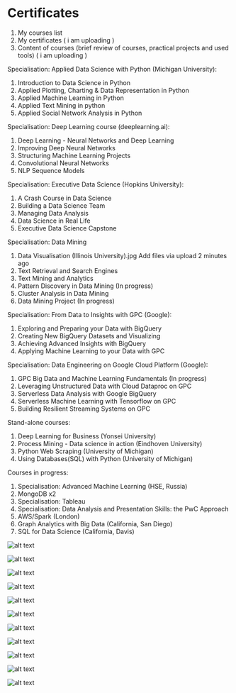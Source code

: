 # Certificates

1. My courses list
2. My certificates ( i am uploading )
3. Content of courses (brief review of courses, practical projects and used tools) ( i am uploading )

Specialisation: Applied Data Science with Python (Michigan University):
1. Introduction to Data Science in Python
2. Applied Plotting, Charting & Data Representation in Python
3. Applied Machine Learning in Python
4. Applied Text Mining in python
5. Applied Social Network Analysis in Python

Specialisation: Deep Learning course (deeplearning.ai):
1. Deep Learning - Neural Networks and Deep Learning
2. Improving Deep Neural Networks
3. Structuring Machine Learning Projects
4. Convolutional Neural Networks
5. NLP Sequence Models

Specialisation: Executive Data Science (Hopkins University):
1. A Crash Course in Data Science
2. Building a Data Science Team
3. Managing Data Analysis
4. Data Science in Real Life
5. Executive Data Science Capstone

Specialisation: Data Mining
1. Data Visualisation (Illinois University).jpg	Add files via upload	2 minutes ago
2. Text Retrieval and Search Engines
3. Text Mining and Analytics
4. Pattern Discovery in Data Mining (In progress)
5. Cluster Analysis in Data Mining 
6. Data Mining Project (In progress)

Specialisation: From Data to Insights with GPC (Google):
1. Exploring and Preparing your Data with BigQuery
2. Creating New BigQuery Datasets and Visualizing
3. Achieving Advanced Insights with BigQuery
4. Applying Machine Learning to your Data with GPC

Specialisation: Data Engineering on Google Cloud Platform (Google):
1. GPC Big Data and Machine Learning Fundamentals (In progress)
2. Leveraging Unstructured Data with Cloud Dataproc on GPC
3. Serverless Data Analysis with Google BigQuery
4. Serverless Machine Learning with Tensorflow on GPC
5. Building Resilient Streaming Systems on GPC

Stand-alone courses:
1. Deep Learning for Business (Yonsei University)
2. Process Mining - Data science in action (Eindhoven University)
3. Python Web Scraping (University of Michigan)
4. Using Databases(SQL) with Python (University of Michigan)

Courses in progress:
1. Specialisation: Advanced Machine Learning (HSE, Russia)
2. MongoDB x2
3. Specialisation: Tableau
4. Specialisation: Data Analysis and Presentation Skills: the PwC Approach
5. AWS/Spark (London)
6. Graph Analytics with Big Data (California, San Diego)
7. SQL for Data Science (California, Davis)

![alt text]( x )

![alt text]( x )

![alt text]( x )

![alt text]( x )

![alt text]( x )

![alt text]( x )

![alt text]( x )

![alt text]( x )

![alt text]( x )

![alt text]( x )

![alt text]( x )
